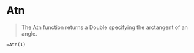 # Atn

> The Atn function returns a Double specifying the arctangent of an angle.

```vb
=Atn(1)
```

